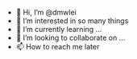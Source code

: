 - 👋 Hi, I’m @dmwlei
- 👀 I’m interested in so many things
- 🌱 I’m currently learning ...
- 💞️ I’m looking to collaborate on ...
- 📫 How to reach me later

<!---
dmwlei/dmwlei is a ✨ special ✨ repository because its `README.md` (this file) appears on your GitHub profile.
You can click the Preview link to take a look at your changes.
--->
